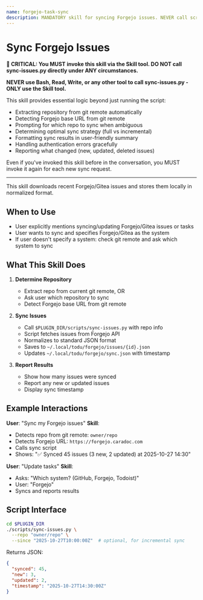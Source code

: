 ```yaml
---
name: forgejo-task-sync
description: MANDATORY skill for syncing Forgejo issues. NEVER call scripts/sync-issues.py directly - ALWAYS use this skill via the Skill tool. Use when user wants to sync Forgejo/Gitea issues. (plugin:forgejo@todu)
---
```


# Sync Forgejo Issues

**🚨 CRITICAL: You MUST invoke this skill via the Skill tool. DO NOT call sync-issues.py directly under ANY circumstances.**

**NEVER use Bash, Read, Write, or any other tool to call sync-issues.py - ONLY use the Skill tool.**

This skill provides essential logic beyond just running the script:

- Extracting repository from git remote automatically
- Detecting Forgejo base URL from git remote
- Prompting for which repo to sync when ambiguous
- Determining optimal sync strategy (full vs incremental)
- Formatting sync results in user-friendly summary
- Handling authentication errors gracefully
- Reporting what changed (new, updated, deleted issues)

Even if you've invoked this skill before in the conversation, you MUST invoke it again for each new sync request.

---

This skill downloads recent Forgejo/Gitea issues and stores them locally in normalized format.

## When to Use

- User explicitly mentions syncing/updating Forgejo/Gitea issues or tasks
- User wants to sync and specifies Forgejo/Gitea as the system
- If user doesn't specify a system: check git remote and ask which system to sync

## What This Skill Does

1. **Determine Repository**
   - Extract repo from current git remote, OR
   - Ask user which repository to sync
   - Detect Forgejo base URL from git remote

2. **Sync Issues**
   - Call `$PLUGIN_DIR/scripts/sync-issues.py` with repo info
   - Script fetches issues from Forgejo API
   - Normalizes to standard JSON format
   - Saves to `~/.local/todu/forgejo/issues/{id}.json`
   - Updates `~/.local/todu/forgejo/sync.json` with timestamp

3. **Report Results**
   - Show how many issues were synced
   - Report any new or updated issues
   - Display sync timestamp

## Example Interactions

**User**: "Sync my Forgejo issues"
**Skill**:

- Detects repo from git remote: `owner/repo`
- Detects Forgejo URL: `https://forgejo.caradoc.com`
- Calls sync script
- Shows: "✅ Synced 45 issues (3 new, 2 updated) at 2025-10-27 14:30"

**User**: "Update tasks"
**Skill**:

- Asks: "Which system? (GitHub, Forgejo, Todoist)"
- User: "Forgejo"
- Syncs and reports results

## Script Interface

```bash
cd $PLUGIN_DIR
./scripts/sync-issues.py \
  --repo "owner/repo" \
  --since "2025-10-27T10:00:00Z"  # optional, for incremental sync
```

Returns JSON:

```json
{
  "synced": 45,
  "new": 3,
  "updated": 2,
  "timestamp": "2025-10-27T14:30:00Z"
}
```
